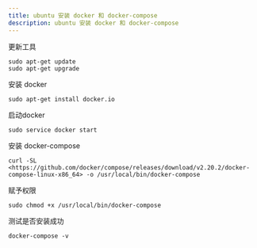```yaml
---
title: ubuntu 安装 docker 和 docker-compose
description: ubuntu 安装 docker 和 docker-compose
---
```


更新工具
```
sudo apt-get update
sudo apt-get upgrade
```

安装 docker
```
sudo apt-get install docker.io
```

启动docker
```
sudo service docker start
```

安装 docker-compose
```
curl -SL <https://github.com/docker/compose/releases/download/v2.20.2/docker-compose-linux-x86_64> -o /usr/local/bin/docker-compose
```

赋予权限
```
sudo chmod +x /usr/local/bin/docker-compose
```

测试是否安装成功
```
docker-compose -v
```